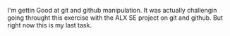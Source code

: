 I'm gettin Good at git and github manipulation.
It was actually challengin going throught this exercise with the ALX SE project on git and github.
But right now this is my last task.
